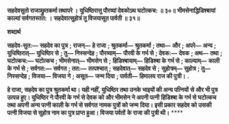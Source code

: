 **सहदेवसुतो राजञ्छ्रुतकर्मा तथापरे ।** **युधिष्ठिरात्तु पौरव्यां देवकोऽथ घटोत्कच: ॥ ३०॥** **भीमसेनाद्धिडिश्बायां काल्यां सर्वगतस्तत: ।** **सहदेवात्सुहोत्रं तु विजयासूत पार्वती ॥ ३१॥** 

**शब्दार्थ** 

**सहदेव-सुत:—** **सहदेव का पुत्र** **; राजन्—** **हे राजा** **; श्रुतकर्मा—** **श्रुतकर्मा** **; तथा—** **और** **; अपरे—** **अन्य** **; युधिष्ठिरात्—** **युधिष्ठिर से** **; तु—** **निस्सन्देह** **; पौरव्याम्—** **पौरवी के गर्भ से** **; देवक:—** **देवक** **; अथ—** **तथा** **; घटोत्कच:—** **घटोत्कच** **; भीमसेनात्—** **भीमसेन से** **;** **हिडिश्बायाम्—** **हिडिश्बा के गर्भ से** **; काल्याम्—** **काली के गर्भ से** **; सर्वगत:—** **सर्वगत** **; तत:—** **तत्पश्चात्** **; सहदेवात्—** **सहदेव से** **;** **सुहोत्रम्—** **सुहोत्र** **; तु—** **निस्सन्देह** **; विजया—** **विजया ने** **; असूत—** **जन्म दिया** **; पार्वती—** **हिमालय राज की पुत्री।** **.** 

**हे राजा, सहदेव का पुत्र श्रुतकर्मा था। यही नहीं, युधिष्ठिर तथा उनके भाइयों की अन्य पत्नियों** **से और भी पुत्र उत्पन्न हुए। युधिष्ठिर ने पौरवी के गर्भ से देवक को और भीमसेन ने अपनी पत्नी** **हिडिश्बा के गर्भ से घटोत्कच तथा अपनी अन्य पत्नी काली के गर्भ से सर्वगत नामक पुत्रों को जन्म** **दिया। इसी प्रकार सहदेव को उसकी पत्नी विजया से सुहोत्र नाम का पुत्र प्राप्त हुआ। विजया पर्वतों** **के राजा की पुत्री थी।** **** 